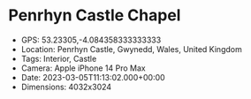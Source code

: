 # Penrhyn Castle Chapel

- GPS: 53.23305,-4.084358333333333
- Location: Penrhyn Castle, Gwynedd, Wales, United Kingdom
- Tags: Interior, Castle
- Camera: Apple iPhone 14 Pro Max
- Date: 2023-03-05T11:13:02.000+00:00
- Dimensions: 4032x3024
